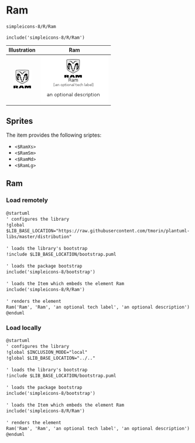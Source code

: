# Ram


```text
simpleicons-8/R/Ram
```

```text
include('simpleicons-8/R/Ram')
```



| Illustration | Ram |
| :---: | :---: |
| ![illustration for Illustration](../../simpleicons-8/R/Ram.png) | ![illustration for Ram](../../simpleicons-8/R/Ram.Local.png) |



## Sprites
The item provides the following sriptes:

- `<$RamXs>`
- `<$RamSm>`
- `<$RamMd>`
- `<$RamLg>`





## Ram

### Load remotely
```plantuml
@startuml
' configures the library
!global $LIB_BASE_LOCATION="https://raw.githubusercontent.com/tmorin/plantuml-libs/master/distribution"

' loads the library's bootstrap
!include $LIB_BASE_LOCATION/bootstrap.puml

' loads the package bootstrap
include('simpleicons-8/bootstrap')

' loads the Item which embeds the element Ram
include('simpleicons-8/R/Ram')

' renders the element
Ram('Ram', 'Ram', 'an optional tech label', 'an optional description')
@enduml
```

### Load locally
```plantuml
@startuml
' configures the library
!global $INCLUSION_MODE="local"
!global $LIB_BASE_LOCATION="../.."

' loads the library's bootstrap
!include $LIB_BASE_LOCATION/bootstrap.puml

' loads the package bootstrap
include('simpleicons-8/bootstrap')

' loads the Item which embeds the element Ram
include('simpleicons-8/R/Ram')

' renders the element
Ram('Ram', 'Ram', 'an optional tech label', 'an optional description')
@enduml
```

